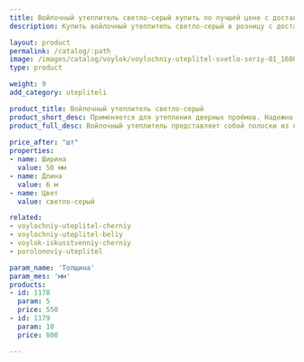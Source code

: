 ```yaml
---
title: Войлочный утеплитель светло-серый купить по лучшей цене с доставкой - Поролоныч
description: Купить войлочный утеплитель светло-серый в розницу с доставкой по Москве в интернет-магазине Поролоныча.

layout: product
permalink: /catalog/:path
image: /images/catalog/voylok/voylochniy-uteplitel-svetlo-seriy-01_1600w.jpg
type: product

weight: 9
add_category: utepliteli

product_title: Войлочный утеплитель светло-серый
product_short_desc: Применяется для утепления дверных проёмов. Надежно защищает от сквозняков и попадания холодного воздуха в помещение.
product_full_desc: Войлочный утеплитель представляет собой полоски из натурального войлока шириной 50 мм. Используется для утепления дверей и окон. Обладает отличными тепло- и звукоизоляционными свойствами.
        
price_after: "шт"
properties:
- name: Ширина
  value: 50 мм
- name: Длина
  value: 6 м
- name: Цвет
  value: светло-серый

related:
- voylochniy-uteplitel-cherniy
- voylochniy-uteplitel-beliy
- voylok-iskusstvenniy-cherniy
- porolonoviy-uteplitel

param_name: 'Толщина'
param_mes: 'мм'
products:
- id: 1178
  param: 5
  price: 550
- id: 1179
  param: 10
  price: 800

---
```

